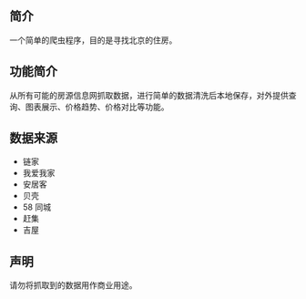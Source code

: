 ## 简介
一个简单的爬虫程序，目的是寻找北京的住房。

## 功能简介
从所有可能的房源信息网抓取数据，进行简单的数据清洗后本地保存，对外提供查询、图表展示、价格趋势、价格对比等功能。

## 数据来源
- 链家
- 我爱我家
- 安居客
- 贝壳
- 58 同城
- 赶集
- 吉屋

## 声明
请勿将抓取到的数据用作商业用途。
